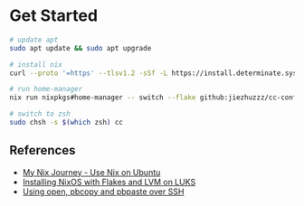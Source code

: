 # Get Started

```sh
# update apt
sudo apt update && sudo apt upgrade

# install nix
curl --proto '=https' --tlsv1.2 -sSf -L https://install.determinate.systems/nix | sh -s -- install

# run home-manager
nix run nixpkgs#home-manager -- switch --flake github:jiezhuzzz/cc-config#<host>

# switch to zsh
sudo chsh -s $(which zsh) cc
```

## References

- [My Nix Journey - Use Nix on Ubuntu](https://tech.aufomm.com/my-nix-journey-use-nix-with-ubuntu/#Install-Nix)
- [Installing NixOS with Flakes and LVM on LUKS](https://jadarma.github.io/blog/posts/2024/08/installing-nixos-with-flakes-and-lvm-on-luks/)
- [Using open, pbcopy and pbpaste over SSH](https://carlosbecker.com/posts/pbcopy-pbpaste-open-ssh/)

